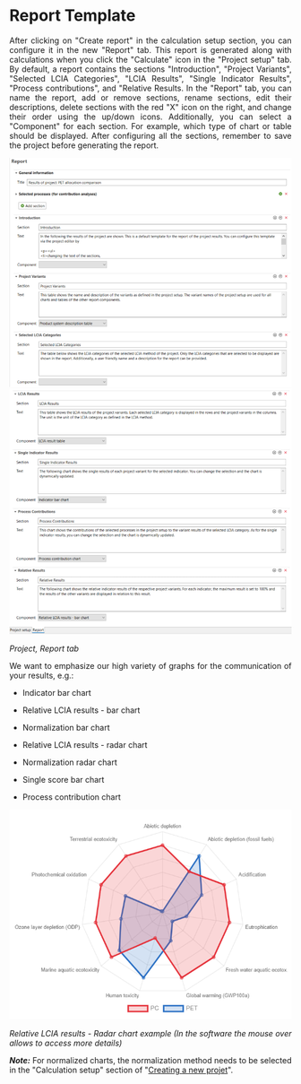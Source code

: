 # Report Template

<div style='text-align: justify;'>

After clicking on "Create report" in the calculation setup section, you can configure it in the new "Report" tab. This report is generated along with calculations when you click the "Calculate" icon in the "Project setup" tab. By default, a report contains the sections "Introduction", "Project Variants", "Selected LCIA Categories", "LCIA Results", "Single Indicator Results", "Process contributions", and "Relative Results. In the "Report" tab, you can name the report, add or remove sections, rename sections, edit their descriptions, delete sections with the red "X" icon on the right, and change their order using the up/down icons. Additionally, you can select a "Component" for each section. For example, which type of chart or table should be displayed. After configuring all the sections, remember to save the project before generating the report. 

![](../media/project_report_1.png)
![](../media/project_report_2.png)

_Project, Report tab_

We want to emphasize our high variety of graphs for the communication of your results, e.g.:

-   Indicator bar chart

-   Relative LCIA results - bar chart

-   Normalization bar chart

-   Relative LCIA results - radar chart

-   Normalization radar chart

-   Single score bar chart

-   Process contribution chart

![](../media/radarchart.png)

_Relative LCIA results - Radar chart example (In the software the mouse over allows to access more details)_

**_Note:_** For normalized charts, the normalization method needs to be selected in the "Calculation setup" section of "[Creating a new projet](./new_proj.md)".

</div>